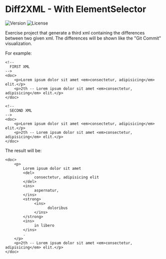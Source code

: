# Diff2XML - With ElementSelector

![Version](https://img.shields.io/badge/version-1.0.0-success)
![License](https://img.shields.io/github/license/UnimibSoftEngCourse2022/progetto-questionari-1-dev-team)

Exercise project that generate a third xml containing the differences between two given xml. The differences will be shown like the "Git Commit" visualization.

For example:
```
<!--
  FIRST XML 
-->
<doc>
    <p>Lorem ipsum dolor sit amet <em>consectetur, adipisicing</em> elit.</p>
    <p>2th -- Lorem ipsum dolor sit amet <em>consectetur, adipisicing</em> elit.</p>
</doc>
```

```
<!--
  SECOND XML 
-->
<doc>
    <p>Lorem ipsum dolor sit amet <em>consectetur, adipisicing</em> elit.</p>
    <p>2th -- Lorem ipsum dolor sit amet <em>consectetur, adipisicing</em> elit.</p>
</doc>
```

The result will be:

```
<doc>
    <p>
        Lorem ipsum dolor sit amet 
        <del>
             consectetur, adipisicing elit
        </del>
        <ins>
             aspernatur, 
        </ins>
        <strong>
             <ins>
                   doloribus
             </ins>
        </strong>
        <ins>
             in libero
        </ins>
        .
    </p>
    <p>2th -- Lorem ipsum dolor sit amet <em>consectetur, adipisicing</em> elit.</p>
</doc>
```
